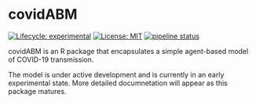 
# covidABM

<!-- badges: start -->
[![Lifecycle: experimental](https://img.shields.io/badge/lifecycle-experimental-orange.svg)](https://www.tidyverse.org/lifecycle/#experimental)
[![License: MIT](https://img.shields.io/badge/License-MIT-yellow.svg)](https://opensource.org/licenses/MIT)
[![pipeline status](https://gitlab.jgilligan.org/covid-19-modeling/covid-abm-package/badges/master/pipeline.svg)](https://gitlab.jgilligan.org/covid-19-modeling/covid-abm-package/-/commits/master)
<!-- badges: end -->

covidABM is an R package that encapsulates a simple agent-based model of COVID-19 transmission.

The model is under active development and is currently in an early experimental
state. More detailed documnetation will appear as this package matures.

